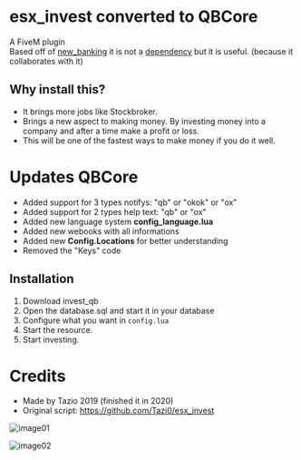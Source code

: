 # esx_invest converted to QBCore
A FiveM plugin <br>
Based off of [new_banking](https://forum.fivem.net/t/release-new-banking-reskin/220487) it is not a [dependency](#dependencies) but it is useful. (because it collaborates with it)

## Why install this?
- It brings more jobs like Stockbroker. <br>
- Brings a new aspect to making money. By investing money into a company and after a time make a profit or loss. <br>
- This will be one of the fastest ways to make money if you do it well. <br>

# Updates QBCore
- Added support for 3 types notifys: "qb" or "okok" or "ox"
- Added support for 2 types help text: "qb" or "ox"
- Added new language system **config_language.lua**
- Added new webooks with all informations
- Added new **Config.Locations** for better understanding
- Removed the "Keys" code

## Installation
1. Download invest_qb
2. Open the database.sql and start it in your database
3. Configure what you want in `config.lua`
4. Start the resource.
5. Start investing.

# Credits
- Made by Tazio 2019 (finished it in 2020)
- Original script: https://github.com/Tazi0/esx_invest


![image01](https://i.imgur.com/L2UoEKO.png)

![image02](https://i.imgur.com/9dl0f7s.png)